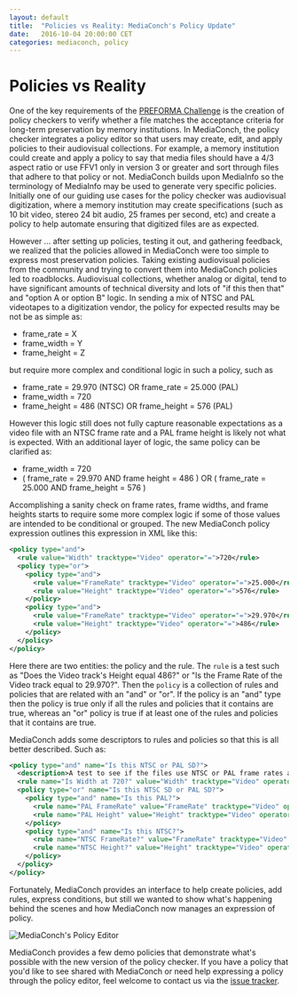 ```yaml
---
layout: default
title:  "Policies vs Reality: MediaConch's Policy Update"
date:   2016-10-04 20:00:00 CET
categories: mediaconch, policy
---
```


# Policies vs Reality

One of the key requirements of the [PREFORMA Challenge](http://preforma-project.eu/the-challenge.html) is the creation of policy checkers to verify whether a file matches the acceptance criteria for long-term preservation by memory institutions. In MediaConch, the policy checker integrates a policy editor so that users may create, edit, and apply policies to their audiovisual collections. For example, a memory institution could create and apply a policy to say that media files should have a 4/3 aspect ratio or use FFV1 only in version 3 or greater and sort through files that adhere to that policy or not. MediaConch builds upon MediaInfo so the terminology of MediaInfo may be used to generate very specific policies. Initially one of our guiding use cases for the policy checker was audiovisual digitization, where a memory institution may create specifications (such as 10 bit video, stereo 24 bit audio, 25 frames per second, etc) and create a policy to help automate ensuring that digitized files are as expected.

However ... after setting up policies, testing it out, and gathering feedback, we realized that the policies allowed in MediaConch were too simple to express most preservation policies. Taking existing audiovisual policies from the community and trying to convert them into MediaConch policies led to roadblocks. Audiovisual collections, whether analog or digital, tend to have significant amounts of technical diversity and lots of "if this then that" and "option A or option B" logic. In sending a mix of NTSC and PAL videotapes to a digitization vendor, the policy for expected results may be not be as simple as:

- frame_rate = X
- frame_width = Y
- frame_height = Z

but require more complex and conditional logic in such a policy, such as

- frame_rate = 29.970 (NTSC) OR frame_rate = 25.000 (PAL)
- frame_width = 720
- frame_height = 486 (NTSC) OR frame_height = 576 (PAL)

However this logic still does not fully capture reasonable expectations as a video file with an NTSC frame rate and a PAL frame height is likely not what is expected. With an additional layer of logic, the same policy can be clarified as:

- frame_width = 720
- ( frame_rate = 29.970 AND frame height = 486 ) OR ( frame_rate = 25.000 AND frame_height = 576 )

Accomplishing a sanity check on frame rates, frame widths, and frame heights starts to require some more complex logic if some of those values are intended to be conditional or grouped. The new MediaConch policy expression outlines this expression in XML like this:

```xml
<policy type="and">
  <rule value="Width" tracktype="Video" operator="=">720</rule>
  <policy type="or">
    <policy type="and">
      <rule value="FrameRate" tracktype="Video" operator="=">25.000</rule>
      <rule value="Height" tracktype="Video" operator="=">576</rule>
    </policy>
    <policy type="and">
      <rule value="FrameRate" tracktype="Video" operator="=">29.970</rule>
      <rule value="Height" tracktype="Video" operator="=">486</rule>
    </policy>
  </policy>
</policy>
```

Here there are two entities: the policy and the rule. The `rule` is a test such as "Does the Video track's Height equal 486?" or "Is the Frame Rate of the Video track equal to 29.970?". Then the `policy` is a collection of rules and policies that are related with an "and" or "or". If the policy is an "and" type then the policy is true only if all the rules and policies that it contains are true, whereas an "or" policy is true if at least one of the rules and policies that it contains are true.

MediaConch adds some descriptors to rules and policies so that this is all better described. Such as:

```xml
<policy type="and" name="Is this NTSC or PAL SD?">
  <description>A test to see if the files use NTSC or PAL frame rates and sizes.</description>
  <rule name="Is Width at 720?" value="Width" tracktype="Video" operator="=">720</rule>
  <policy type="or" name="Is this NTSC SD or PAL SD?">
    <policy type="and" name="Is this PAL?">
      <rule name="PAL FrameRate" value="FrameRate" tracktype="Video" operator="=">25.000</rule>
      <rule name="PAL Height" value="Height" tracktype="Video" operator="=">576</rule>
    </policy>
    <policy type="and" name="Is this NTSC?">
      <rule name="NTSC FrameRate?" value="FrameRate" tracktype="Video" operator="=">29.970</rule>
      <rule name="NTSC Height?" value="Height" tracktype="Video" operator="=">486</rule>
    </policy>
  </policy>
</policy>
```

Fortunately, MediaConch provides an interface to help create policies, add rules, express conditions, but still we wanted to show what's happening behind the scenes and how MediaConch now manages an expression of policy.

![MediaConch's Policy Editor](/MediaConch/images/MediaConch_policy1.png) 

MediaConch provides a few demo policies that demonstrate what's possible with the new version of the policy checker. If you have a policy that you'd like to see shared with MediaConch or need help expressing a policy through the policy editor, feel welcome to contact us via the [issue tracker](https://github.com/MediaArea/MediaConch_SourceCode/issues).
